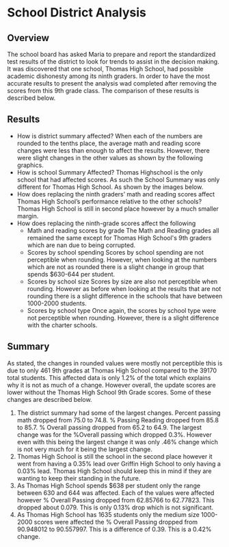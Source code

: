 # School District Analysis
## Overview
The school board has asked Maria to prepare and report the standardized test results of the district to look for trends to assist in the decision making. It was discovered that one school, Thomas High School, had possible academic dishonesty among its ninth graders. In order to have the most accurate results to present the analysis wad completed after removing the scores from this 9th grade class. The comparison of these results is described below. 

## Results
- How is district summary affected?
When each of the numbers are rounded to the tenths place, the average math and reading score changes were less than enough to affect the results. However, there were slight changes in the other values as shown by the following graphics. 
- How is school Summary Affected?
Thomas Highschool is the only school that had affected scores. As such the School Summary was only different for Thomas High School. As shown by the images below.
- How does replacing the ninth graders’ math and reading scores affect Thomas High School’s performance relative to the other schools?
Thomas High School is still in second place however by a much smaller margin.
- How does replacing the ninth-grade scores affect the following
    - Math and reading scores by grade
    The Math and Reading grades all remained the same except for Thomas High School's 9th graders which are nan due to being corrupted.
    - Scores by school spending
    Scores by school spending are not perceptible when rounding. However, when looking at the numbers which are not as rounded there is a slight change in group that spends $630-644 per student.
    - Scores by school size
    Scores by size are also not perceptible when rounding. However as before when looking at the results that are not rounding there is a slight difference in the schools that have between 1000-2000 students. 
    - Scores by school type
    Once again, the scores by school type were not perceptible when rounding. However, there is a slight difference with the charter schools.
## Summary
As stated, the changes in rounded values were mostly not perceptible this is due to only 461 9th grades at Thomas High School compared to the 39170 total students. This affected data is only 1.2% of the total which explains why it is not as much of a change. However overall, the update scores are lower without the Thomas High School 9th Grade scores. Some of these changes are described below. 
1. The district summary had some of the largest changes. Percent passing math dropped from 75.0 to 74.8. % Passing Reading dropped from 85.8 to 85.7. % Overall passing dropped from 65.2 to 64.9. The largest change was for the %Overall passing which dropped 0.3%. However even with this being the largest change it was only .46% change which is not very much for it being the largest change. 
2. Thomas High School is still the school in the second place however it went from having a 0.35% lead over Griffin High School to only having a 0.03% lead. Thomas High School should keep this in mind if they are wanting to keep their standing in the future. 
3. As Thomas High School spends $638 per student only the range between 630 and 644 was affected. Each of the values were affected however % Overall Passing dropped from 62.85766 to 62.77823. This dropped about 0.079. This is only 0.13% drop which is not significant. 
4. As Thomas High School has 1635 students only the medium size 1000-2000 scores were affected the % Overall Passing dropped from 90.948012 to 90.557997. This is a difference of 0.39. This is a 0.42% change. 

